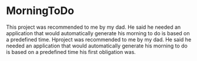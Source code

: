 # MorningToDo
This project was recommended to me by my dad. He said he needed an application that would automatically generate his morning to do is based on a predefined time. Hproject was recommended to me by my dad. He said he needed an application that would automatically generate his morning to do is based on a predefined time his first obligation was.
